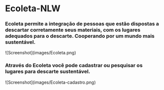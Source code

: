 # Ecoleta-NLW
<h3>Ecoleta permite a integração de pessoas que estão dispostas a descartar corretamente seus materiais, com os lugares adequados para o descarte. Cooperando por um mundo mais sustentável.</h3>
![Screenshot](images/Ecoleta.png)
</br>
<h3>Através do Ecoleta você pode cadastrar ou pesquisar os lugares para descarte sustentável.</h3>
![Screenshot](images/Ecoleta-cadastro.png)
